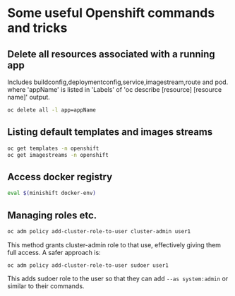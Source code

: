 # Some useful Openshift commands and tricks

## Delete all resources associated with a running app
Includes buildconfig,deploymentconfig,service,imagestream,route and pod.
where 'appName' is listed in 'Labels' of 'oc describe [resource] [resource name]' output.
```sh
oc delete all -l app=appName
```

## Listing default templates and images streams
```sh
oc get templates -n openshift
oc get imagestreams -n openshift
```

## Access docker registry
```sh
eval $(minishift docker-env)
```

## Managing roles etc.

```sh
oc adm policy add-cluster-role-to-user cluster-admin user1
```
This method grants cluster-admin role to that use, effectively giving them full access.
A safer approach is:

```
oc adm policy add-cluster-role-to-user sudoer user1
```
This adds sudoer role to the user so that they can add `--as system:admin` or similar to their commands.

